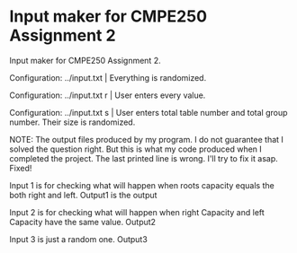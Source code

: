 # Input maker for CMPE250 Assignment 2
Input maker for CMPE250 Assignment 2.

Configuration: ../input.txt | Everything is randomized.

Configuration: ../input.txt r | User enters every value.

Configuration: ../input.txt s | User enters total table number and total group number. Their size is randomized.

NOTE: The output files produced by my program. I do not guarantee that I solved the question right. But this is what my code produced when I completed the project. The last printed line is wrong. I'll try to fix it asap. Fixed!

Input 1 is for checking what will happen when roots capacity equals the both right and left. Output1 is the output

Input 2 is for checking what will happen when right Capacity and left Capacity have the same value. Output2

Input 3 is just a random one. Output3
